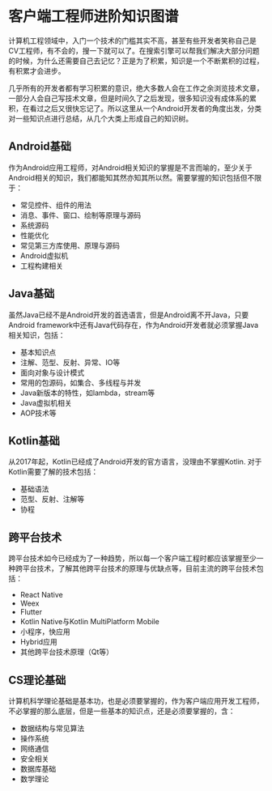 # 客户端工程师进阶知识图谱

计算机工程领域中，入门一个技术的门槛其实不高，甚至有些开发者笑称自己是CV工程师，有不会的，搜一下就可以了。在搜索引擎可以帮我们解决大部分问题的时候，为什么还需要自己去记忆？正是为了积累，知识是一个不断累积的过程，有积累才会进步。

几乎所有的开发者都有学习积累的意识，绝大多数人会在工作之余浏览技术文章，一部分人会自己写技术文章，但是时间久了之后发现，很多知识没有成体系的累积，在看过之后又很快忘记了。所以这里从一个Android开发者的角度出发，分类对一些知识点进行总结，从几个大类上形成自己的知识树。

## Android基础

作为Android应用工程师，对Android相关知识的掌握是不言而喻的，至少关于Android相关的知识，我们都能知其然亦知其所以然。需要掌握的知识包括但不限于：

- 常见控件、组件的用法
- 消息、事件、窗口、绘制等原理与源码
- 系统源码
- 性能优化
- 常见第三方库使用、原理与源码
- Android虚拟机
- 工程构建相关

## Java基础

虽然Java已经不是Android开发的首选语言，但是Android离不开Java，只要Android framework中还有Java代码存在，作为Android开发者就必须掌握Java相关知识，包括：

- 基本知识点
- 注解、范型、反射、异常、IO等
- 面向对象与设计模式
- 常用的包源码，如集合、多线程与并发
- Java新版本的特性，如lambda，stream等
- Java虚拟机相关
- AOP技术等

## Kotlin基础

从2017年起，Kotlin已经成了Android开发的官方语言，没理由不掌握Kotlin. 对于Kotlin需要了解的技术包括：

- 基础语法
- 范型、反射、注解等
- 协程

## 跨平台技术

跨平台技术如今已经成为了一种趋势，所以每一个客户端工程时都应该掌握至少一种跨平台技术，了解其他跨平台技术的原理与优缺点等，目前主流的跨平台技术包括：

- React Native
- Weex
- Flutter
- Kotlin Native与Kotlin MultiPlatform Mobile
- 小程序，快应用
- Hybrid应用
- 其他跨平台技术原理（Qt等）

## CS理论基础

计算机科学理论基础是基本功，也是必须要掌握的，作为客户端应用开发工程师，不必掌握的那么底层，但是一些基本的知识点，还是必须要掌握的，含：

- 数据结构与常见算法
- 操作系统
- 网络通信
- 安全相关
- 数据库基础
- 数学理论